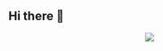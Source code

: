 ## Hi there 👋

<p align="center">
  <a href="https://skillicons.dev">
    <img src="https://skillicons.dev/icons?i=js,notion,css,figma,github,html,linux,windows,vscode,mb" />
  </a>
</p>

<!--
**Samidev-444/Samidev-444** is a ✨ _special_ ✨ repository because its `README.md` (this file) appears on your GitHub profile.

Here are some ideas to get you started:

- 🔭 I’m currently working on ...
- 🌱 I’m currently learning ...
- 👯 I’m looking to collaborate on ...
- 🤔 I’m looking for help with ...
- 💬 Ask me about ...
- 📫 How to reach me: ...
- 😄 Pronouns: ...
- ⚡ Fun fact: ...
-->

